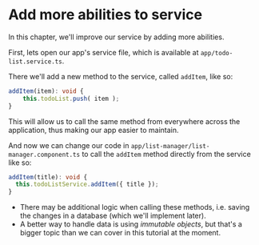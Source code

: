 # Add more abilities to service

In this chapter, we'll improve our service by adding more abilities.

First, lets open our app's service file, which is available at `app/todo-list.service.ts`.

There we'll add a new method to the service, called `addItem`, like so:
```ts
addItem(item): void {
    this.todoList.push( item );
} 
```

This will allow us to call the same method from everywhere across the application, thus making our app easier to maintain.

And now we can change our code in `app/list-manager/list-manager.component.ts` to call the `addItem` method directly from the service like so:

```ts
addItem(title): void {
  this.todoListService.addItem({ title });
}
```

- There may be additional logic when calling these methods, i.e. saving the changes in a database (which we'll implement later).
- A better way to handle data is using *immutable objects*, but that's a bigger topic than we can cover in this tutorial at the moment.

